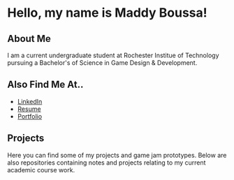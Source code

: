 # Hello, my name is Maddy Boussa!

## About Me

I am a current undergraduate student at Rochester Institue of Technology pursuing a Bachelor's of Science in Game Design & Development.

## Also Find Me At..

- [LinkedIn](https://www.linkedin.com/in/madeline-boussa-3a011321b/)
- [Resume](Madeline_Boussa_Resum.pdf)
- [Portfolio](https://people.rit.edu/mnb7937/portfolio/)

## Projects

Here you can find some of my projects and game jam prototypes. Below are also repositories containing notes and projects relating to my current academic course work.
